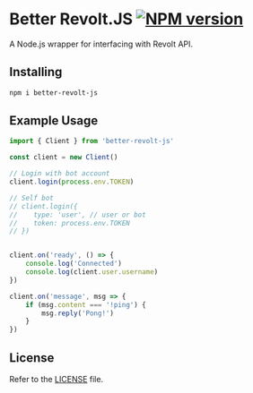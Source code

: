 Better Revolt.JS [![NPM version](https://img.shields.io/npm/v/better-revolt-js.svg?style=flat-square&color=informational)](https://npmjs.com/package/better-revolt-js)
====
A Node.js wrapper for interfacing with Revolt API.


## Installing
```bash
npm i better-revolt-js
```

## Example Usage
```typescript
import { Client } from 'better-revolt-js'

const client = new Client()

// Login with bot account
client.login(process.env.TOKEN)

// Self bot
// client.login({
//    type: 'user', // user or bot
//    token: process.env.TOKEN
// })


client.on('ready', () => {
    console.log('Connected')
    console.log(client.user.username)
})

client.on('message', msg => {
    if (msg.content === '!ping') {
        msg.reply('Pong!')
    }
})
```

## License
Refer to the [LICENSE](LICENSE) file.